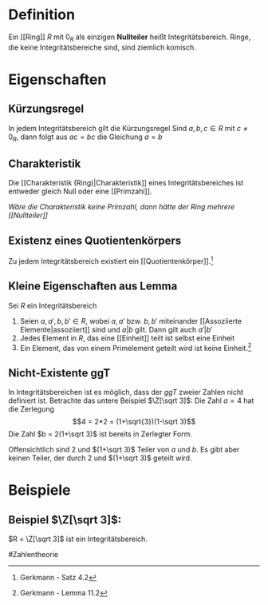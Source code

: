 # Definition
Ein [[Ring]] $R$ mit $0_R$ als einzigen **Nullteiler** heißt Integritätsbereich.
Ringe, die keine Integritätsbereiche sind, sind ziemlich komisch.


# Eigenschaften
## Kürzungsregel
In jedem Integritätsbereich gilt die Kürzungsregel
Sind $a,b,c \in R$ mit $c \neq 0_R$, dann folgt aus $ac=bc$ die Gleichung $a=b$

## Charakteristik
Die [[Charakteristik (Ring)|Charakteristik]] eines Integritätsbereiches ist entweder gleich Null oder eine [[Primzahl]].

*Wäre die Charakteristik keine Primzahl, dann hätte der Ring mehrere [[Nullteiler]]*

## Existenz eines Quotientenkörpers
Zu jedem Integritätsbereich existiert ein [[Quotientenkörper]].[^1]

## Kleine Eigenschaften aus Lemma
Sei $R$ ein Integritätsbereich
1. Seien $a, a', b, b' \in R$, wobei $a,a'$ bzw. $b, b'$ miteinander [[Assoziierte Elemente|assoziiert]] sind und $a|b$ gilt. Dann gilt auch $a'|b'$
2. Jedes Element in $R$, das eine [[Einheit]] teilt ist selbst eine Einheit
3. Ein Element, das von einem Primelement geteilt wird ist keine Einheit.[^2]

## Nicht-Existente ggT
In Integritätsbereichen ist es möglich, dass der $ggT$ zweier Zahlen nicht definiert ist. Betrachte das untere Beispiel $\Z[\sqrt 3]$:
Die Zahl $a=4$ hat die Zerlegung
$$4 = 2*2 = (1+\sqrt{3})(1-\sqrt 3)$$
Die Zahl $b = 2(1+\sqrt 3)$ ist bereits in Zerlegter Form.

Offensichtlich sind $2$ und $(1+\sqrt 3)$ Teiler von $a$ und $b$. Es gibt aber keinen Teiler, der durch $2$ und $(1+\sqrt 3)$ geteilt wird.




# Beispiele
## Beispiel $\Z[\sqrt 3]$:
$R = \Z[\sqrt 3]$ ist ein Integritätsbereich.




#Zahlentheorie 

[^1]: Gerkmann - Satz 4.2
[^2]: Gerkmann - Lemma 11.2